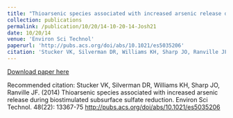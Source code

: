 ```yaml
---
title: "Thioarsenic species associated with increased arsenic release during biostimulated subsurface sulfate reduction"
collection: publications
permalink: /publication/10/20/14-10-20-14-Josh21
date: 10/20/14
venue: 'Environ Sci Technol'
paperurl: 'http://pubs.acs.org/doi/abs/10.1021/es5035206'
citation: 'Stucker VK, Silverman DR, Williams KH, Sharp JO, Ranville JF. (2014) Thioarsenic species associated with increased arsenic release during biostimulated subsurface sulfate reduction. Environ Sci Technol. 48(22): 13367-75 http://pubs.acs.org/doi/abs/10.1021/es5035206'
---
```


<a href='http://pubs.acs.org/doi/abs/10.1021/es5035206'>Download paper here</a>

Recommended citation: Stucker VK, Silverman DR, Williams KH, Sharp JO, Ranville JF. (2014) Thioarsenic species associated with increased arsenic release during biostimulated subsurface sulfate reduction. Environ Sci Technol. 48(22): 13367-75 http://pubs.acs.org/doi/abs/10.1021/es5035206